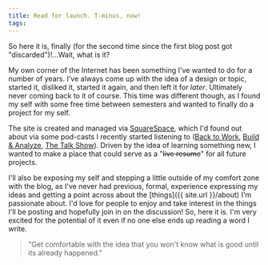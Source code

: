 ```yaml
---
title: Read for launch. T-minus, now!
tags:
---
```


So here it is, finally (for the second time since the first blog post got "discarded")!...Wait, what is it?

My own corner of the Internet has been something I've wanted to do for a number of years. I've always come up with the idea of a design or topic, started it, disliked it, started it again, and then left it for _later_. Ultimately never coming back to it of course. This time was different though, as I found my self with some free time between semesters and wanted to finally do a project for my self.

The site is created and managed via [SquareSpace](http://www.squarespace.com), which I'd found out about via some pod-casts I recently started listening to ([Back to Work](http://5by5.tv/b2w), [Build & Analyze](http://5by5.tv/buildanalyze), [The Talk Show](http://daringfireball.net/thetalkshow/)). Driven by the idea of learning something new, I wanted to make a place that could serve as a "~~live resume~~" for all future projects.

I'll also be exposing my self and stepping a little outside of my comfort zone with the blog, as I've never had previous, formal, experience expressing my ideas and getting a point across about the [things]({{ site.url }}/about) I'm passionate about. I'd love for people to enjoy and take interest in the things I'll be posting and hopefully join in on the discussion! So, here it is. I'm very excited for the potential of it even if no one else ends up reading a word I write.

> "Get comfortable with the idea that you won't know what is good until its already happened."
